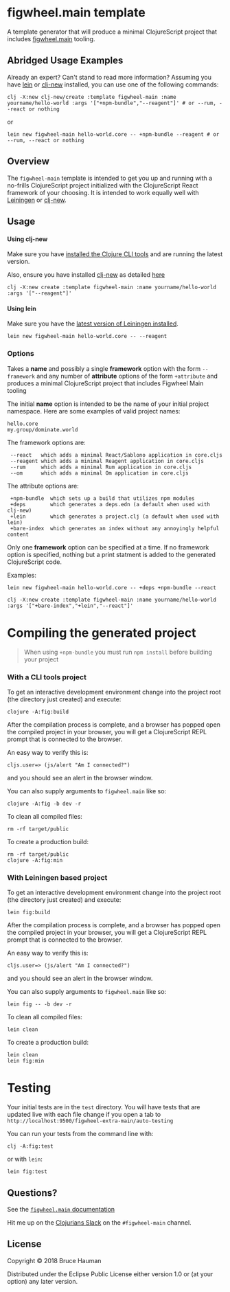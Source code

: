 # figwheel.main template

A template generator that will produce a minimal ClojureScript project
that includes
[figwheel.main](https://figwheel.org)
tooling.

## Abridged Usage Examples

Already an expert? Can't stand to read more information? Assuming you have [lein](https://github.com/technomancy/leiningen) or [clj-new](https://github.com/seancorfield/clj-new) installed, you can use one of the following commands:

```shell
clj -X:new clj-new/create :template figwheel-main :name yourname/hello-world :args '["+npm-bundle","--reagent"]' # or --rum, --react or nothing
```

or

```shell
lein new figwheel-main hello-world.core -- +npm-bundle --reagent # or --rum, --react or nothing
```

## Overview

The `figwheel-main` template is intended to get you up and running
with a no-frills ClojureScript project initialized with the
ClojureScript React framework of your choosing. It is intended to work
equally well with
[Leiningen](https://github.com/technomancy/leiningen) or
[clj-new](https://github.com/seancorfield/clj-new).

## Usage

#### Using clj-new

Make sure you have
[installed the Clojure CLI tools](https://clojure.org/guides/getting_started#_clojure_installer_and_cli_tools)
and are running the latest version.

Also, ensure you have installed [clj-new](https://github.com/seancorfield/clj-new) as detailed [here](https://github.com/seancorfield/clj-new#getting-started) 
	
	clj -X:new create :template figwheel-main :name yourname/hello-world :args '["--reagent"]'

#### Using lein

Make sure you have the
[latest version of Leiningen installed](https://github.com/technomancy/leiningen#installation).

    lein new figwheel-main hello-world.core -- --reagent

### Options

Takes a **name** and possibly a single **framework** option with the
form `--framework` and any number of **attribute** options of the form
`+attribute` and produces a minimal ClojureScript project that
includes Figwheel Main tooling

The initial **name** option is intended to be the name of your initial
project namespace. Here are some examples of valid project names:

	hello.core
	my.group/dominate.world

The framework options are:

     --react   which adds a minimal React/Sablono application in core.cljs
     --reagent which adds a minimal Reagent application in core.cljs
     --rum     which adds a minimal Rum application in core.cljs
     --om      which adds a minimal Om application in core.cljs

The attribute options are:

     +npm-bundle  which sets up a build that utilizes npm modules
     +deps        which generates a deps.edn (a default when used with clj-new)
     +lein        which generates a project.clj (a default when used with lein)
     +bare-index  which generates an index without any annoyingly helpful content

Only one **framework** option can be specified at a time. If no
framework option is specified, nothing but a print statment is added
to the generated ClojureScript code.

Examples:

	lein new figwheel-main hello-world.core -- +deps +npm-bundle --react 

    clj -X:new create :template figwheel-main :name yourname/hello-world :args '["+bare-index","+lein","--react"]'

# Compiling the generated project

> When using `+npm-bundle` you must run `npm install` before building your project

### With a CLI tools project

To get an interactive development environment change into the project
root (the directory just created) and execute:

    clojure -A:fig:build
	
After the compilation process is complete, and a browser has popped
open the compiled project in your browser, you will get a ClojureScript
REPL prompt that is connected to the browser.

An easy way to verify this is:

    cljs.user=> (js/alert "Am I connected?")

and you should see an alert in the browser window.

You can also supply arguments to `figwheel.main` like so:

	clojure -A:fig -b dev -r

To clean all compiled files:

    rm -rf target/public

To create a production build:

	rm -rf target/public
    clojure -A:fig:min
	
### With Leiningen based project

To get an interactive development environment change into the project
root (the directory just created) and execute:

    lein fig:build
	
After the compilation process is complete, and a browser has popped
open the compiled project in your browser, you will get a ClojureScript
REPL prompt that is connected to the browser.	

An easy way to verify this is:

    cljs.user=> (js/alert "Am I connected?")

and you should see an alert in the browser window.

You can also supply arguments to `figwheel.main` like so:

	lein fig -- -b dev -r

To clean all compiled files:

	lein clean

To create a production build:

	lein clean
    lein fig:min

# Testing

Your initial tests are in the `test` directory. You will have tests
that are updated live with each file change if you open a tab to
`http://localhost:9500/figwheel-extra-main/auto-testing`

You can run your tests from the command line with:

    clj -A:fig:test
	
or with `lein`:

    lein fig:test

## Questions?

See the [`figwheel.main` documentation](https://figwheel.org)

Hit me up on the [Clojurians Slack](http://clojurians.net/) on the `#figwheel-main` channel. 

## License

Copyright © 2018 Bruce Hauman

Distributed under the Eclipse Public License either version 1.0 or (at
your option) any later version.
